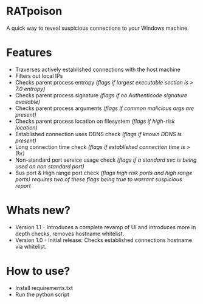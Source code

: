 # RATpoison
A quick way to reveal suspicious connections to your Windows machine.

# Features
- Traverses actively established connections with the host machine
- Filters out local IPs
- Checks parent process entropy *(flags if largest executable section is > 7.0 entropy)*
- Checks parent process signature *(flags if no Authenticode signature available)*
- Checks parent process arguments *(flags if common malicious args are present)*
- Checks parent process location on filesystem *(flags if high-risk location)*
- Established connection uses DDNS check *(flags if known DDNS is present)*
- Long connection time check *(flags if established connection time is > 1hr)*
- Non-standard port service usage check *(flags if a standard svc is being used on non standard port)*
- Sus port & High range port check *(flags high risk ports and high range ports)*
  *requires two of these flags being true to warrant suspicious report*

# Whats new?
- Version 1.1 - Introduces a complete revamp of UI and introduces more in depth checks, removes hostname whitelist.
- Version 1.0 - Initial release: Checks established connections hostname via whitelist.

# How to use?
- Install requirements.txt
- Run the python script
